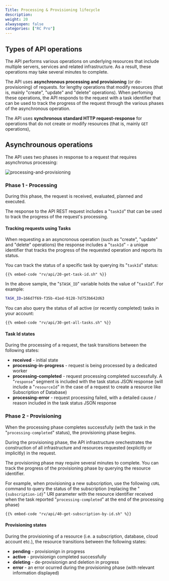 ```yaml
---
Title: Processing & Provisioning lifecycle
description: 
weight: 20
alwaysopen: false
categories: ["RC Pro"]
---
```


## Types of API operations

The API performs various operations on underlying resources that include multiple servers, services and related infrastructure. As a result, these operations may take several minutes to complete. 

The API uses **asynchronous processing and provisioning** (or de-provisioning) of requests.  for lengthy operations that modify resources (that is, mainly "create", "update" and "delete" operations). When perfoming these operations, the API responds to the request with a task identifier that can be used to track the progress of the request through the various phases of the asynchronous operation.

The API uses **synchronous standard HTTP request-response** for operations that do not create or modify resources (that is, mainly `GET` operations), 

## Asynchrounous operations

The API uses two phases in response to a request that requires asynchronus processing:

![processing-and-provisioning](/images/rv/api/processing-and-provisioning.png)

### Phase 1 - Processing

During this phase, the request is received, evaluated, planned and executed.

The response to the API REST request includes a "`taskId`" that can be used to track the progress of the request's processing.

#### Tracking requests using Tasks

When requesting a an asyncronous operation (such as "create", "update" and "delete" operations) the response includes a "`taskId`" - a unique identifier that tracks the progress of the requested operation and reports its status.

You can track the status of a specific task by querying its "`taskId`" status:

```shell
{{% embed-code "rv/api/20-get-task-id.sh" %}}
```

In the above sample, the "`$TASK_ID`" variable holds the value of "`taskId`". For example:

```bash
TASK_ID=166d7f69-f35b-41ed-9128-7d753b642d63
```

You can also query the status of all active (or recently completed) tasks in your account:

```shell
{{% embed-code "rv/api/30-get-all-tasks.sh" %}}
```

#### Task Id states

During the processing of a request, the task transitions between the following states:

* **received** - initial state
* **processing-in-progress** - request is being processed by a dedicated worker 
* **processing-completed** - request processing completed successfully. A "`response`" segment is included with the task status JSON response (will include a "`resourceId`" in the case of a request to create a resource like Subscription of Database)
* **processing-error** - request processing failed, with a detailed cause / reason included in the task status JSON response


### Phase 2 - Provisioning

When the processing phase completes successfully (with the task in the "`processing-completed`" status), the provisioning phase begins.

During the provisioning phase, the API infrastructure orechestrates the construction of all infrastructure and resources requested (explicitly or implicitly) in the request.

The provisioning phase may require several minutes to complete. You can track the progress of the provisioning phase by querying the resource identifier.

For example, when provisioning a new subscription, use the following `cURL` command to query the status of the subscription (replacing the "`{subscription-id}`" URI parameter with the resource identifier received when the task reported "`processing-completed`" at the end of the processing phase)

```shell
{{% embed-code "rv/api/40-get-subscription-by-id.sh" %}}
```

#### Provisioning states

During the provisioning of a resource (i.e. a subscription, database, cloud account etc.), the resource transitions between the following states:

* **pending** - provisionign in progress
* **active** - provisionign completed successfully
* **deleting** - de-provisionign and deletion in progress
* **error** - an error ocurred during the provisioning phase (with relevant information displayed)


